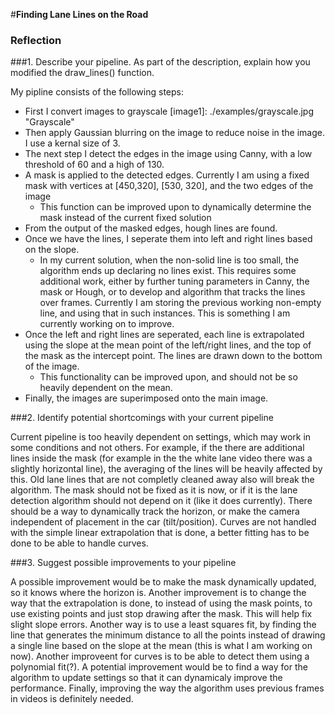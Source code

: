#**Finding Lane Lines on the Road** 

### Reflection

###1. Describe your pipeline. As part of the description, explain how you modified the draw_lines() function.

My pipline consists of the following steps:
* First I convert images to grayscale
[image1]: ./examples/grayscale.jpg "Grayscale"
* Then apply Gaussian blurring on the image to reduce noise in the image. I use a kernal size of 3.
* The next step I detect the edges in the image using Canny, with a low threshold of 60 and a high of 130.
* A mask is applied to the detected edges. Currently I am using a fixed mask with vertices at [450,320], [530, 320], and the two edges of the image
    * This function can be improved upon to dynamically determine the mask instead of the current fixed solution
* From the output of the masked edges, hough lines are found.
* Once we have the lines, I seperate them into left and right lines based on the slope.
    * In my current solution, when the non-solid line is too small, the algorithm ends up declaring no lines exist. This requires some additional work, either by further tuning parameters in Canny, the mask or Hough, or to develop and algorithm that tracks the lines over frames. Currently I am storing the previous working non-empty line, and using that in such instances. This is something I am currently working on to improve.
* Once the left and right lines are seperated, each line is extrapolated using the slope at the mean point of the left/right lines, and the top of the mask as the intercept point. The lines are drawn down to the bottom of the image.
    * This functionality can be improved upon, and should not be so heavily dependent on the mean.
* Finally, the images are superimposed onto the main image.


###2. Identify potential shortcomings with your current pipeline

Current pipeline is too heavily dependent on settings, which may work in some conditions and not others. For example, if the there are additional lines inside the mask (for example in the the white lane video there was a slightly horizontal line), the averaging of the lines will be heavily affected by this. Old lane lines that are not completly cleaned away also will break the algorithm.
The mask should not be fixed as it is now, or if it is the lane detection algorithm should not depend on it (like it does currently). There should be a way to dynamically track the horizon, or make the camera independent of placement in the car (tilt/position).
Curves are not handled with the simple linear extrapolation that is done, a better fitting has to be done to be able to handle curves.



###3. Suggest possible improvements to your pipeline

A possible improvement would be to make the mask dynamically updated, so it knows where the horizon is.
Another improvement is to change the way that the extrapolation is done, to instead of using the mask points, to use existing points and just stop drawing after the mask. This will help fix slight slope errors. Another way is to use a least squares fit, by finding the line that generates the minimum distance to all the points instead of drawing a single line based on the slope at the mean (this is what I am working on now).
Another improveent for curves is to be able to detect them using a polynomial fit(?).
A potential improvement would be to find a way for the algorithm to update settings so that it can dynamicaly improve the performance.
Finally, improving the way the algorithm uses previous frames in videos is definitely needed.
